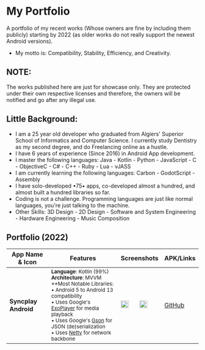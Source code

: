 # My Portfolio
A portfolio of my recent works (Whose owners are fine by including them publicly) starting by 2022 (as older works do not really support the newest Android versions).
- My motto is: Compatibility, Stability, Efficiency, and Creativity.

## NOTE:
The works published here are just for showcase only. They are protected under their own respective licenses and therefore, the owners will be notified and go after any illegal use.

## Little Background:
- I am a 25 year old developer who graduated from Algiers' Superior School of Informatics and Computer Science. I currently study Dentistry as my second degree, and do Freelancing online as a hustle.
- I have 6 years of experience (Since 2016) in Android App development.
- I master the following languages: Java - Kotlin - Python - JavaScript - C - ObjectiveC - C# - C++ - Ruby - Lua - vJASS
- I am currently learning the following languages: Carbon - GodotScript - Assembly
- I have solo-developed •75• apps, co-developed almost a hundred, and almost built a hundred libraries so far.
- Coding is not a challenge. Programming languages are just like normal languages, you're just talking to the machine.
- Other Skills: 3D Design - 2D Design - Software and System Engineering - Hardware Engineering - Music Composition

## Portfolio (2022)
App Name & Icon | Features | Screenshots | APK/Links
--- | --- | --- | ---
****Syncplay Android**** |<sub>**Language**: Kotlin (99%)<br>**Architecture**: MVVM <br>**Most Notable Libraries:<br>• Android 5 to Android 13 compatibility<br>• Uses Google's [ExoPlayer](https://github.com/google/ExoPlayer) for media playback<br>• Uses Google's [Gson](https://github.com/google/gson) for JSON (de)serialization<br>• Uses [Netty](https://netty.io/) for network backbone</sub>| <img src=".gif" width="46%"> <img src=".gif" width="46%">| [GitHub](https://github.com/Reddnek/syncplay-android)
